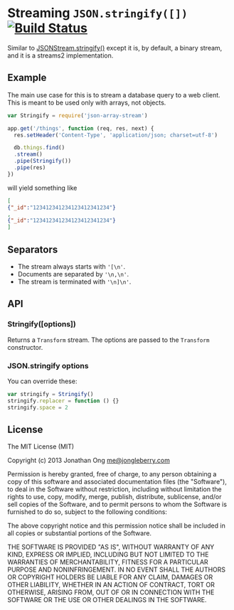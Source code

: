 # Streaming `JSON.stringify([])` [![Build Status](https://travis-ci.org/jonathanong/streaming-json-stringify.png)](https://travis-ci.org/jonathanong/streaming-json-stringify)

Similar to [JSONStream.stringify()](https://github.com/dominictarr/JSONStream#jsonstreamstringifyopen-sep-close) except it is, by default, a binary stream, and it is a streams2 implementation.

## Example

The main use case for this is to stream a database query to a web client.
This is meant to be used only with arrays, not objects.

```js
var Stringify = require('json-array-stream')

app.get('/things', function (req, res, next) {
  res.setHeader('Content-Type', 'application/json; charset=utf-8')

  db.things.find()
  .stream()
  .pipe(Stringify())
  .pipe(res)
})
```

will yield something like

```json
[
{"_id":"123412341234123412341234"}
,
{"_id":"123412341234123412341234"}
]

```

## Separators

* The stream always starts with `'[\n'`.
* Documents are separated by `'\n,\n'`.
* The stream is terminated with `'\n]\n'`.

## API

### Stringify([options])

Returns a `Transform` stream.
The options are passed to the `Transform` constructor.

### JSON.stringify options

You can override these:

```js
var stringify = Stringify()
stringify.replacer = function () {}
stringify.space = 2
```

## License

The MIT License (MIT)

Copyright (c) 2013 Jonathan Ong me@jongleberry.com

Permission is hereby granted, free of charge, to any person obtaining a copy
of this software and associated documentation files (the "Software"), to deal
in the Software without restriction, including without limitation the rights
to use, copy, modify, merge, publish, distribute, sublicense, and/or sell
copies of the Software, and to permit persons to whom the Software is
furnished to do so, subject to the following conditions:

The above copyright notice and this permission notice shall be included in
all copies or substantial portions of the Software.

THE SOFTWARE IS PROVIDED "AS IS", WITHOUT WARRANTY OF ANY KIND, EXPRESS OR
IMPLIED, INCLUDING BUT NOT LIMITED TO THE WARRANTIES OF MERCHANTABILITY,
FITNESS FOR A PARTICULAR PURPOSE AND NONINFRINGEMENT. IN NO EVENT SHALL THE
AUTHORS OR COPYRIGHT HOLDERS BE LIABLE FOR ANY CLAIM, DAMAGES OR OTHER
LIABILITY, WHETHER IN AN ACTION OF CONTRACT, TORT OR OTHERWISE, ARISING FROM,
OUT OF OR IN CONNECTION WITH THE SOFTWARE OR THE USE OR OTHER DEALINGS IN
THE SOFTWARE.
